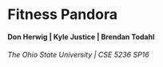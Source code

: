 Fitness Pandora
======

#### Don Herwig | Kyle Justice | Brendan Todahl

###### The Ohio State University | CSE 5236 SP16